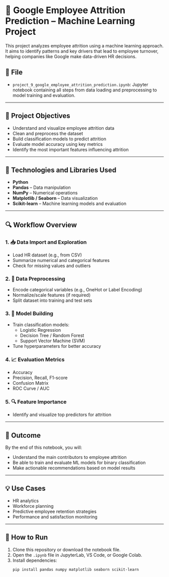# 🧠 Google Employee Attrition Prediction – Machine Learning Project

This project analyzes employee attrition using a machine learning approach. It aims to identify patterns and key drivers that lead to employee turnover, helping companies like Google make data-driven HR decisions.

## 📁 File

- `project_9_google_employee_attrition_prediction.ipynb`: Jupyter notebook containing all steps from data loading and preprocessing to model training and evaluation.

---

## 📌 Project Objectives

- Understand and visualize employee attrition data
- Clean and preprocess the dataset
- Build classification models to predict attrition
- Evaluate model accuracy using key metrics
- Identify the most important features influencing attrition

---

## 🔧 Technologies and Libraries Used

- **Python**
- **Pandas** – Data manipulation
- **NumPy** – Numerical operations
- **Matplotlib / Seaborn** – Data visualization
- **Scikit-learn** – Machine learning models and evaluation

---

## 🔍 Workflow Overview

### 1. 📥 Data Import and Exploration
- Load HR dataset (e.g., from CSV)
- Summarize numerical and categorical features
- Check for missing values and outliers

### 2. 🧹 Data Preprocessing
- Encode categorical variables (e.g., OneHot or Label Encoding)
- Normalize/scale features (if required)
- Split dataset into training and test sets

### 3. 🤖 Model Building
- Train classification models:
  - Logistic Regression
  - Decision Tree / Random Forest
  - Support Vector Machine (SVM)
- Tune hyperparameters for better accuracy

### 4. 📈 Evaluation Metrics
- Accuracy
- Precision, Recall, F1-score
- Confusion Matrix
- ROC Curve / AUC

### 5. 🔍 Feature Importance
- Identify and visualize top predictors for attrition

---

## 🎯 Outcome

By the end of this notebook, you will:
- Understand the main contributors to employee attrition
- Be able to train and evaluate ML models for binary classification
- Make actionable recommendations based on model results

---

## 💡 Use Cases

- HR analytics
- Workforce planning
- Predictive employee retention strategies
- Performance and satisfaction monitoring

---

## 🚀 How to Run

1. Clone this repository or download the notebook file.
2. Open the `.ipynb` file in JupyterLab, VS Code, or Google Colab.
3. Install dependencies:
   ```bash
   pip install pandas numpy matplotlib seaborn scikit-learn